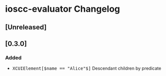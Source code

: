 <!-- Keep a Changelog guide -> https://keepachangelog.com -->

# ioscc-evaluator Changelog

## [Unreleased]
## [0.3.0]
### Added
* <kbd>XCUIElement[$name == "Alice"$]</kbd> Descendant children by predicate
